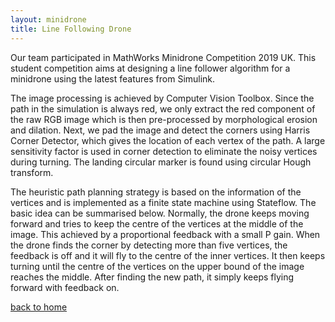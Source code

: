 ```yaml
---
layout: minidrone
title: Line Following Drone
---
```


Our team participated in MathWorks Minidrone Competition 2019 UK. This student competition aims at designing a line follower algorithm for a minidrone using the latest features from Simulink. 

The image processing is achieved by Computer Vision Toolbox. Since the path in the simulation is always red, we only extract the red component of the raw RGB image which is then pre-processed by morphological erosion and dilation. Next, we pad the image and detect the corners using Harris Corner Detector, which gives the location of each vertex of the path. A large sensitivity factor is used in corner detection to eliminate the noisy vertices during turning. The landing circular marker is found using circular Hough transform. 

The heuristic path planning strategy is based on the information of the vertices and is implemented as a finite state machine using Stateflow. The basic idea can be summarised below. Normally, the drone keeps moving forward and tries to keep the centre of the vertices at the middle of the image. This achieved by a proportional feedback with a small P gain. When the drone finds the corner by detecting more than five vertices, the feedback is off and it will fly to the centre of the inner vertices. It then keeps turning until the centre of the vertices on the upper bound of the image reaches the middle. After finding the new path, it simply keeps flying forward with feedback on.

[back to home](./)
